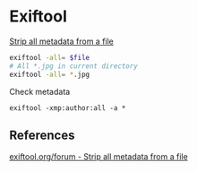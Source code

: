 # Exiftool

[Strip all metadata from a file](https://exiftool.org/forum/index.php?topic=10479.0)
```bash
exiftool -all= $file
# All *.jpg in current directory
exiftool -all= *.jpg
```

Check metadata
```
exiftool -xmp:author:all -a *
```

## References

[exiftool.org/forum - Strip all metadata from a file](https://exiftool.org/forum/index.php?topic=10479.0)